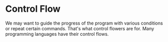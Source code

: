 # Control Flow
We may want to guide the progress of the program with various conditions or repeat certain commands. That's what control flowers are for. Many programming languages have their control flows.
